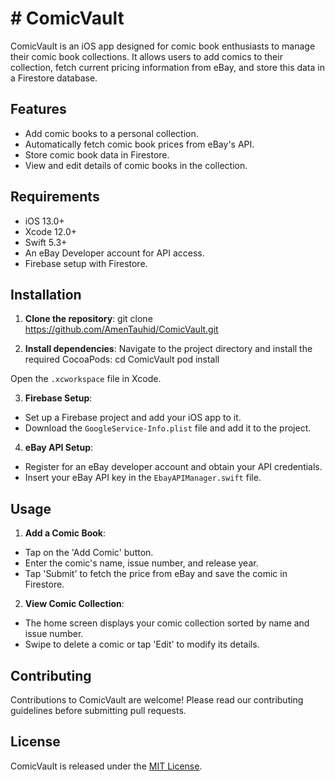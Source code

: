 # # ComicVault

ComicVault is an iOS app designed for comic book enthusiasts to manage their comic book collections. It allows users to add comics to their collection, fetch current pricing information from eBay, and store this data in a Firestore database.

## Features

- Add comic books to a personal collection.
- Automatically fetch comic book prices from eBay's API.
- Store comic book data in Firestore.
- View and edit details of comic books in the collection.

## Requirements

- iOS 13.0+
- Xcode 12.0+
- Swift 5.3+
- An eBay Developer account for API access.
- Firebase setup with Firestore.

## Installation

1. **Clone the repository**:
git clone https://github.com/AmenTauhid/ComicVault.git

2. **Install dependencies**:
Navigate to the project directory and install the required CocoaPods:
cd ComicVault
pod install

Open the `.xcworkspace` file in Xcode.

3. **Firebase Setup**:
- Set up a Firebase project and add your iOS app to it.
- Download the `GoogleService-Info.plist` file and add it to the project.

4. **eBay API Setup**:
- Register for an eBay developer account and obtain your API credentials.
- Insert your eBay API key in the `EbayAPIManager.swift` file.

## Usage

1. **Add a Comic Book**:
- Tap on the 'Add Comic' button.
- Enter the comic's name, issue number, and release year.
- Tap 'Submit' to fetch the price from eBay and save the comic in Firestore.

2. **View Comic Collection**:
- The home screen displays your comic collection sorted by name and issue number.
- Swipe to delete a comic or tap 'Edit' to modify its details.

## Contributing

Contributions to ComicVault are welcome! Please read our contributing guidelines before submitting pull requests.

## License

ComicVault is released under the [MIT License](LICENSE).
